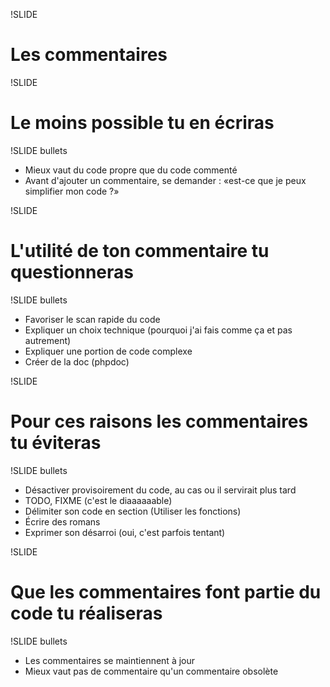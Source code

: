 !SLIDE

# Les commentaires #

!SLIDE

# Le moins possible tu en écriras #

!SLIDE bullets

* Mieux vaut du code propre que du code commenté
* Avant d'ajouter un commentaire, se demander : «est-ce que je peux simplifier mon code ?»

!SLIDE

# L'utilité de ton commentaire tu questionneras #

!SLIDE bullets

* Favoriser le scan rapide du code
* Expliquer un choix technique (pourquoi j'ai fais comme ça et pas autrement)
* Expliquer une portion de code complexe
* Créer de la doc (phpdoc)

!SLIDE

# Pour ces raisons les commentaires tu éviteras #

!SLIDE bullets

* Désactiver provisoirement du code, au cas ou il servirait plus tard
* TODO, FIXME (c'est le diaaaaaable)
* Délimiter son code en section (Utiliser les fonctions)
* Écrire des romans
* Exprimer son désarroi (oui, c'est parfois tentant)

!SLIDE

# Que les commentaires font partie du code tu réaliseras #

!SLIDE bullets

* Les commentaires se maintiennent à jour
* Mieux vaut pas de commentaire qu'un commentaire obsolète
